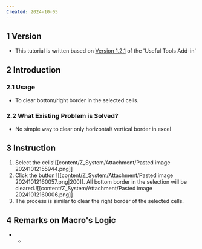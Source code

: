 ```yaml
---
Created: 2024-10-05
---
```

## 1	Version
- This tutorial is written based on <u>Version 1.2.1</u> of the 'Useful Tools Add-in'
## 2	Introduction
### 2.1	Usage
- To clear bottom/right border in the selected cells. 
### 2.2	What Existing Problem is Solved?
- No simple way to clear only horizontal/ vertical border in excel

## 3	Instruction
1. Select the cells![[content/Z_System/Attachment/Pasted image 20241012155944.png]]
2. Click the button ![[content/Z_System/Attachment/Pasted image 20241012160057.png|200]]. All bottom border in the selection will be cleared.![[content/Z_System/Attachment/Pasted image 20241012160006.png]]
3. The process is similar to clear the right border of the selected cells.

## 4	Remarks on Macro's Logic
- -